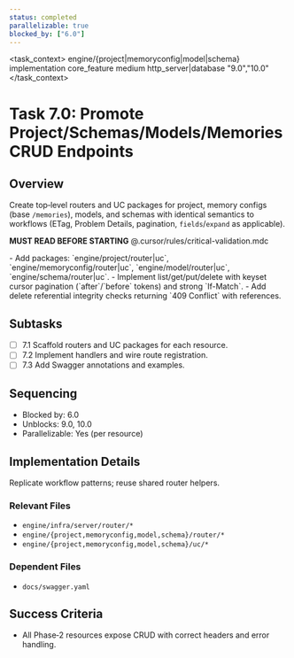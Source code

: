 ```yaml
---
status: completed
parallelizable: true
blocked_by: ["6.0"]
---
```


<task_context>
<domain>engine/{project|memoryconfig|model|schema}</domain>
<type>implementation</type>
<scope>core_feature</scope>
<complexity>medium</complexity>
<dependencies>http_server|database</dependencies>
<unblocks>"9.0","10.0"</unblocks>
</task_context>

# Task 7.0: Promote Project/Schemas/Models/Memories CRUD Endpoints

## Overview

Create top‑level routers and UC packages for project, memory configs (base `/memories`), models, and schemas with identical semantics to workflows (ETag, Problem Details, pagination, `fields`/`expand` as applicable).

<import>**MUST READ BEFORE STARTING** @.cursor/rules/critical-validation.mdc</import>

<requirements>
- Add packages: `engine/project/router|uc`, `engine/memoryconfig/router|uc`, `engine/model/router|uc`, `engine/schema/router|uc`.
- Implement list/get/put/delete with keyset cursor pagination (`after`/`before` tokens) and strong `If-Match`.
- Add delete referential integrity checks returning `409 Conflict` with references.
</requirements>

## Subtasks

- [ ] 7.1 Scaffold routers and UC packages for each resource.
- [ ] 7.2 Implement handlers and wire route registration.
- [ ] 7.3 Add Swagger annotations and examples.

## Sequencing

- Blocked by: 6.0
- Unblocks: 9.0, 10.0
- Parallelizable: Yes (per resource)

## Implementation Details

Replicate workflow patterns; reuse shared router helpers.

### Relevant Files

- `engine/infra/server/router/*`
- `engine/{project,memoryconfig,model,schema}/router/*`
- `engine/{project,memoryconfig,model,schema}/uc/*`

### Dependent Files

- `docs/swagger.yaml`

## Success Criteria

- All Phase‑2 resources expose CRUD with correct headers and error handling.
